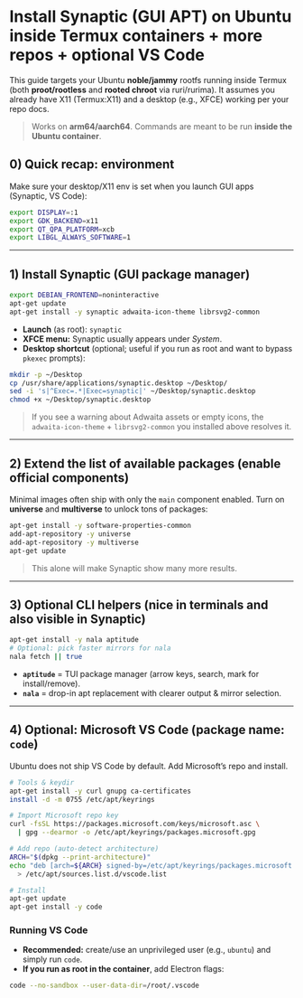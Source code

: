 # Install Synaptic (GUI APT) on Ubuntu inside Termux containers + more repos + optional VS Code

This guide targets your Ubuntu **noble/jammy** rootfs running inside Termux (both **proot/rootless** and **rooted chroot** via ruri/rurima). It assumes you already have X11 (Termux:X11) and a desktop (e.g., XFCE) working per your repo docs.

> Works on **arm64/aarch64**. Commands are meant to be run **inside the Ubuntu container**.

## 0) Quick recap: environment

Make sure your desktop/X11 env is set when you launch GUI apps (Synaptic, VS Code):

```bash
export DISPLAY=:1
export GDK_BACKEND=x11
export QT_QPA_PLATFORM=xcb
export LIBGL_ALWAYS_SOFTWARE=1
```

---

## 1) Install Synaptic (GUI package manager)

```bash
export DEBIAN_FRONTEND=noninteractive
apt-get update
apt-get install -y synaptic adwaita-icon-theme librsvg2-common
```

* **Launch** (as root): `synaptic`
* **XFCE menu:** Synaptic usually appears under *System*.
* **Desktop shortcut** (optional; useful if you run as root and want to bypass `pkexec` prompts):

```bash
mkdir -p ~/Desktop
cp /usr/share/applications/synaptic.desktop ~/Desktop/
sed -i 's|^Exec=.*|Exec=synaptic|' ~/Desktop/synaptic.desktop
chmod +x ~/Desktop/synaptic.desktop
```

> If you see a warning about Adwaita assets or empty icons, the `adwaita-icon-theme` + `librsvg2-common` you installed above resolves it.

---

## 2) Extend the list of available packages (enable official components)

Minimal images often ship with only the `main` component enabled. Turn on **universe** and **multiverse** to unlock tons of packages:

```bash
apt-get install -y software-properties-common
add-apt-repository -y universe
add-apt-repository -y multiverse
apt-get update
```

> This alone will make Synaptic show many more results.

---

## 3) Optional CLI helpers (nice in terminals and also visible in Synaptic)

```bash
apt-get install -y nala aptitude
# Optional: pick faster mirrors for nala
nala fetch || true
```

* **`aptitude`** = TUI package manager (arrow keys, search, mark for install/remove).
* **`nala`** = drop-in apt replacement with clearer output & mirror selection.

---

## 4) Optional: Microsoft VS Code (package name: `code`)

Ubuntu does not ship VS Code by default. Add Microsoft’s repo and install.

```bash
# Tools & keydir
apt-get install -y curl gnupg ca-certificates
install -d -m 0755 /etc/apt/keyrings

# Import Microsoft repo key
curl -fsSL https://packages.microsoft.com/keys/microsoft.asc \
  | gpg --dearmor -o /etc/apt/keyrings/packages.microsoft.gpg

# Add repo (auto-detect architecture)
ARCH="$(dpkg --print-architecture)"
echo "deb [arch=${ARCH} signed-by=/etc/apt/keyrings/packages.microsoft.gpg] https://packages.microsoft.com/repos/code stable main" \
  > /etc/apt/sources.list.d/vscode.list

# Install
apt-get update
apt-get install -y code
```

### Running VS Code

* **Recommended:** create/use an unprivileged user (e.g., `ubuntu`) and simply run `code`.
* **If you run as root in the container**, add Electron flags:

```bash
code --no-sandbox --user-data-dir=/root/.vscode
```
